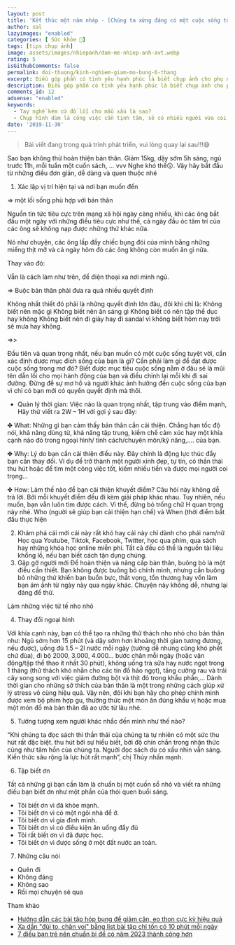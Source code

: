```yaml
---
layout: post
title: 'Kết thúc một năm nháp - [Chúng ta xứng đáng có một cuộc sống tốt hơn!]'
author: sal
lazyimages: "enabled"
categories: [ Sức khỏe 💪]
tags: [tips chụp ảnh]
image: assets/images/nhiepanh/dam-me-nhiep-anh-avt.webp
rating: 5
isGithubComments: false
permalink: doi-thuong/kinh-nghiem-giam-mo-bung-6-thang
excerpt: Điều góp phần có tình yêu hạnh phúc là biết chụp ảnh cho phụ nữ
description: Điều góp phần có tình yêu hạnh phúc là biết chụp ảnh cho phụ nữ
comments_id: 12
adsense: "enabled"
keywords:
  - Tay nghề kém cứ đổ lỗi cho mẫu xấu là sao?
  - Chụp hình dùm là công việc cần tịnh tâm, sẽ có nhiều người vừa coi hình là chê liền xấu quá chụp lại đi
date: '2019-11-30'
---
```


> Bài viết đang trong quá trình phát triển, vui lòng quay lại sau!!!😅

Sao bạn không thử hoàn thiện bản thân. Giảm 15kg, dậy sớm 5h sáng, ngủ trước 11h, mỗi tuần một cuốn sách, ... vvv Nghe khó thế😗. Vậy hãy bắt đầu từ những điều đơn giản, dễ dàng và quen thuộc nhé

1. Xác lập vị trí hiện tại và nơi bạn muốn đến

=> một lối sống phù hợp với bản thân

Nguồn tin tức tiêu cực trên mạng xã hội ngày càng nhiều, khi các ông bắt đầu một ngày với những điều tiêu cực như thế, cả ngày đầu óc tâm trí của các ông sẽ không nạp được những thứ khác nữa.

Nó như chuyện, các ông lấp đầy chiếc bụng đói của mình bằng những miếng thịt mỡ và cả ngày hôm đó các ông không còn muốn ăn gì nữa.

Thay vào đó:

Vẫn là cách làm như trên, để điện thoại xa nơi mình ngủ.

=>  Buộc bản thân phải đưa ra quá nhiều quyết định

Không nhất thiết đó phải là những quyết định lớn đâu, đôi khi chỉ là:
Không biết nên mặc gì
Không biết nên ăn sáng gì
Không biết có nên tập thể dục hay không
Không biết nên đi giày hay đi sandal vì không biết hôm nay trời sẽ mưa hay không.

=>>

Đầu tiên và quan trọng nhất, nếu bạn muốn có một cuộc sống tuyệt vời, cần xác định được mục đích sống của bạn là gì? Cần phải làm gì để đạt được cuộc sống trong mơ đó? Biết được mục tiêu cuộc sống nằm ở đâu sẽ là mũi tên dẫn lối cho mọi hành động của bạn và điều chỉnh lại mỗi khi đi sai đường. Đừng để sự mơ hồ và người khác ảnh hưởng đến cuộc sống của bạn vì chỉ có bạn mới có quyền quyết định mà thôi.


- Quản lý thời gian: Việc nào là quan trọng nhất, tập trung vào điểm mạnh,
Hãy thử viết ra 2W – 1H với gợi ý sau đây:

✤ What: Những gì bạn cảm thấy bản thân cần cải thiện. Chẳng hạn tốc độ nói, khả năng dùng từ, khả năng tập trung, kiềm chế cảm xúc hay một khía cạnh nào đó trong ngoại hình/ tính cách/chuyên môn/kỹ năng,…. của bạn.

✤ Why: Lý do bạn cần cải thiện điều này. Đây chính là động lực thúc đẩy bạn cần thay đổi. Ví dụ để trở thành một người xinh đẹp, tự tin, có thần thái thu hút hoặc để tìm một công việc tốt, kiếm nhiều tiền và được mọi người coi trọng…

✤ How: Làm thế nào để bạn cải thiện khuyết điểm? Câu hỏi này không dễ trả lời. Bởi mỗi khuyết điểm đều đi kèm giải pháp khác nhau. Tuy nhiên, nếu muốn, bạn vẫn luôn tìm được cách. Vì thế, đừng bỏ trống chữ H quan trọng này nhé.
Who (người sẽ giúp bạn cải thiện hạn chế) và When (thời điểm bắt đầu thực hiện

2. Khám phá cái mới
cái này rất khó hay cái này chỉ dành cho phái nam/nữ
Học qua Youtube, Tiktok, Facebook, Twitter, học qua phim, qua sách hay những khóa học online miễn phí. Tất cả đều có thể là nguồn tài liệu khổng lồ, nếu bạn biết cách tận dụng chúng.
3. Gặp gỡ người mới
Để hoàn thiện và nâng cấp bản thân, buông bỏ là một điều cần thiết. Bạn không được buông bỏ chính mình, nhưng cần buông bỏ những thứ khiến bạn buồn bực, thất vọng, tổn thương hay vốn làm bạn ám ảnh từ ngày này qua ngày khác. Chuyện này không dễ, nhưng lại đáng để thử.

Làm những việc tử tế nho nhỏ

4. Thay đổi ngoại hình

Với khía cạnh này, bạn có thể tạo ra những thử thách nho nhỏ cho bản thân như: Ngủ sớm hơn 15 phút (và dậy sớm hơn khoảng thời gian tương đương, nếu được), uống đủ 1.5 – 2l nước mỗi ngày (tưởng dễ nhưng cũng khó phết chứ đùa), đi bộ 2000, 3.000, 4.000… bước chân mỗi ngày (hoặc vận động/tập thể thao ít nhất 30 phút), không uống trà sữa hay nước ngọt trong 1 tháng (thử thách khó nhằn cho các tín đồ hảo ngọt), tăng cường rau và trái cây song song với việc giảm đường bột và thịt đỏ trong khẩu phần,…
Dành thời gian cho những sở thích của bản thân là một trong những cách giúp xử lý stress vô cùng hiệu quả. Vậy nên, đôi khi bạn hãy cho phép chính mình được xem bộ phim hợp gu, thưởng thức một món ăn đúng khẩu vị hoặc mua một món đồ mà bản thân đã ao ước từ lâu nhé.

5. Tưởng tượng xem người khác nhắc đến mình như thế nào?


“Khi chúng ta đọc sách thì thần thái của chúng ta tự nhiên có một sức thu hút rất đặc biệt. thu hút bởi sự hiểu biết, bởi độ chín chắn trong nhận thức cũng như tâm hồn của chúng ta. Nguời đọc sách dù có xấu nhìn vẫn sáng. Kiến thức sâu rộng là lực hút rất mạnh”, chị Thúy nhấn mạnh.

6. Tập biết ơn

Tất cả những gì bạn cần làm là chuẩn bị một cuốn sổ nhỏ và viết ra những điều bạn biết ơn như một phần của thói quen buổi sáng.

- Tôi biết ơn vì đã khỏe mạnh.
- Tôi biết ơn vì có một ngôi nhà để ở.
- Tôi biết ơn vì gia đình mình.
- Tôi biết ơn vì có điều kiện ăn uống đầy đủ
- Tôi rất biết ơn vì đã được học.
- Tôi biết ơn vì được sống ở một đất nước an toàn.

7. Những câu nói
- Quên đi
- Không đáng
- Không sao
- Rồi mọi chuyện sẽ qua

Tham khảo
*   [Hướng dẫn các bài tập hóp bụng để giảm cân, eo thon cực kỳ hiệu quả
](https://www.bachhoaxanh.com/kinh-nghiem-hay/huong-dan-cac-bai-tap-hop-bung-de-giam-can-eo-thon-cuc-ky-hieu-qua-1272727)
*   [Xa dần "đùi to, chân voi" bằng list bài tập chỉ tốn có 10 phút mỗi ngày](https://kenh14.vn/xa-dan-dui-to-chan-voi-bang-list-bai-tap-chi-ton-co-10-phut-moi-ngay-2020071317321914.chn)
* [7 điều bạn trẻ nên chuẩn bị để có năm 2023 thành công hơn](https://www.youtube.com/watch?v=RJZ8Qk27vLEs)
